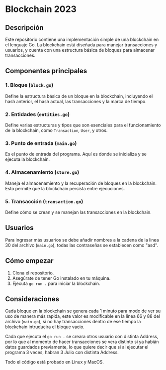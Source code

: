 # Blockchain 2023

## Descripción
Este repositorio contiene una implementación simple de una blockchain en el lenguaje Go. La blockchain está diseñada para manejar transacciones y usuarios, y cuenta con una estructura básica de bloques para almacenar transacciones.

## Componentes principales

### 1. Bloque (`block.go`)
Define la estructura básica de un bloque en la blockchain, incluyendo el hash anterior, el hash actual, las transacciones y la marca de tiempo.

### 2. Entidades (`entities.go`)
Define varias estructuras y tipos que son esenciales para el funcionamiento de la blockchain, como `Transaction`, `User`, y otros.

### 3. Punto de entrada (`main.go`)
Es el punto de entrada del programa. Aquí es donde se inicializa y se ejecuta la blockchain.

### 4. Almacenamiento (`store.go`)
Maneja el almacenamiento y la recuperación de bloques en la blockchain. Esto permite que la blockchain persista entre ejecuciones.

### 5. Transacción (`transaction.go`)
Define cómo se crean y se manejan las transacciones en la blockchain.

## Usuarios
Para ingresar más usuarios se debe añadir nombres a la cadena de la linea 30 del archivo (`main.go`), todas las contraseñas se establecen como "asd".

## Cómo empezar

1. Clona el repositorio.
2. Asegúrate de tener Go instalado en tu máquina.
3. Ejecuta `go run .` para iniciar la blockchain.

## Consideraciones

Cada bloque en la blockchain se genera cada 1 minuto para modo de ver su uso de manera más rapida, este valor es modificable en la linea 66 y 88 del archivo (`main.go`), si no hay transacciones dentro de ese tiempo la blockchain intruducira el bloque vacio.

Cada que ejecuta el `go run .` se creara otros usuario con distinta Address, por lo que al momento de hacer transacciones se vera distinto si ya habián datos guardados previamente, lo que quiere decir que si al ejecutar el programa 3 veces, habran 3 Julio con distinta Address.

Todo el código está probado en Linux y MacOS.